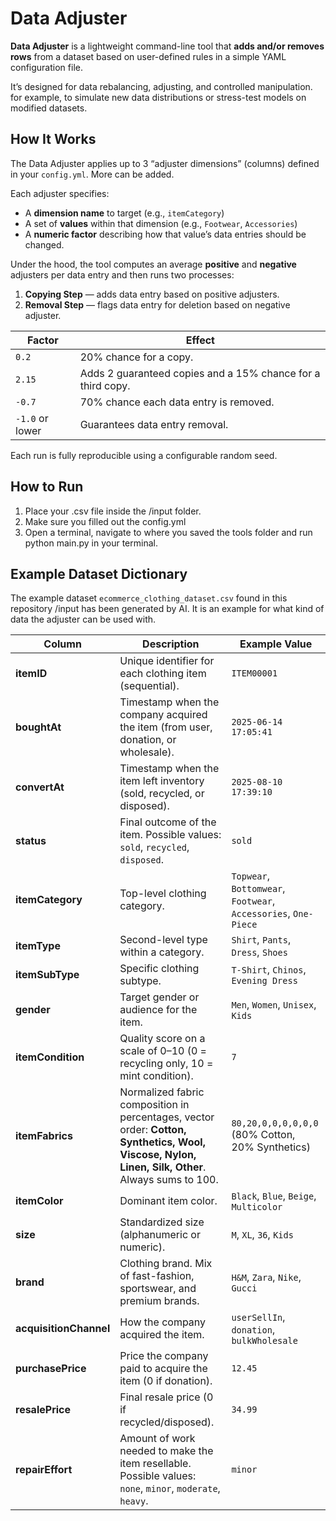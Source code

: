 # Data Adjuster

**Data Adjuster** is a lightweight command-line tool that **adds and/or removes rows** from a dataset based on user-defined rules in a simple YAML configuration file.

It’s designed for data rebalancing, adjusting, and controlled manipulation. for example, to simulate new data distributions or stress-test models on modified datasets.

## How It Works

The Data Adjuster applies up to 3 “adjuster dimensions” (columns) defined in your `config.yml`. More can be added.

Each adjuster specifies:
- A **dimension name** to target (e.g., `itemCategory`)
- A set of **values** within that dimension (e.g., `Footwear`, `Accessories`)
- A **numeric factor** describing how that value’s data entries should be changed.

Under the hood, the tool computes an average **positive** and **negative** adjusters per data entry and then runs two processes:
1. **Copying Step** — adds data entry based on positive adjusters.  
2. **Removal Step** — flags data entry for deletion based on negative adjuster.

| Factor | Effect |
|---------|--------|
| `0.2` | 20% chance for a copy. |
| `2.15` | Adds 2 guaranteed copies and a 15% chance for a third copy. |
| `-0.7` | 70% chance each data entry is removed. |
| `-1.0` or lower | Guarantees data entry removal. |

Each run is fully reproducible using a configurable random seed.

## How to Run

1. Place your .csv file inside the /input folder.
2. Make sure you filled out the config.yml
3. Open a terminal, navigate to where you saved the tools folder and run python main.py in your terminal.


## Example Dataset Dictionary

The example dataset `ecommerce_clothing_dataset.csv` found in this repository /input has been generated by AI. It is an example for what kind of data the adjuster can be used with.

| Column              | Description                                                                                   | Example Value                        |
|---------------------|-----------------------------------------------------------------------------------------------|--------------------------------------|
| **itemID**          | Unique identifier for each clothing item (sequential).                                        | `ITEM00001`                           |
| **boughtAt**        | Timestamp when the company acquired the item (from user, donation, or wholesale).             | `2025-06-14 17:05:41`                 |
| **convertAt**       | Timestamp when the item left inventory (sold, recycled, or disposed).                         | `2025-08-10 17:39:10`                 |
| **status**          | Final outcome of the item. Possible values: `sold`, `recycled`, `disposed`.                   | `sold`                                |
| **itemCategory**    | Top-level clothing category.                                                                  | `Topwear`, `Bottomwear`, `Footwear`, `Accessories`, `One-Piece` |
| **itemType**        | Second-level type within a category.                                                          | `Shirt`, `Pants`, `Dress`, `Shoes`    |
| **itemSubType**     | Specific clothing subtype.                                                                    | `T-Shirt`, `Chinos`, `Evening Dress`  |
| **gender**          | Target gender or audience for the item.                                                       | `Men`, `Women`, `Unisex`, `Kids`      |
| **itemCondition**   | Quality score on a scale of 0–10 (0 = recycling only, 10 = mint condition).                   | `7`                                   |
| **itemFabrics**     | Normalized fabric composition in percentages, vector order: **Cotton, Synthetics, Wool, Viscose, Nylon, Linen, Silk, Other**. Always sums to 100. | `80,20,0,0,0,0,0,0` (80% Cotton, 20% Synthetics) |
| **itemColor**       | Dominant item color.                                                                          | `Black`, `Blue`, `Beige`, `Multicolor`|
| **size**            | Standardized size (alphanumeric or numeric).                                                  | `M`, `XL`, `36`, `Kids`               |
| **brand**           | Clothing brand. Mix of fast-fashion, sportswear, and premium brands.                          | `H&M`, `Zara`, `Nike`, `Gucci`        |
| **acquisitionChannel** | How the company acquired the item.                                                         | `userSellIn`, `donation`, `bulkWholesale` |
| **purchasePrice**   | Price the company paid to acquire the item (0 if donation).                                   | `12.45`                               |
| **resalePrice**     | Final resale price (0 if recycled/disposed).                                                  | `34.99`                               |
| **repairEffort**    | Amount of work needed to make the item resellable. Possible values: `none`, `minor`, `moderate`, `heavy`. | `minor` |